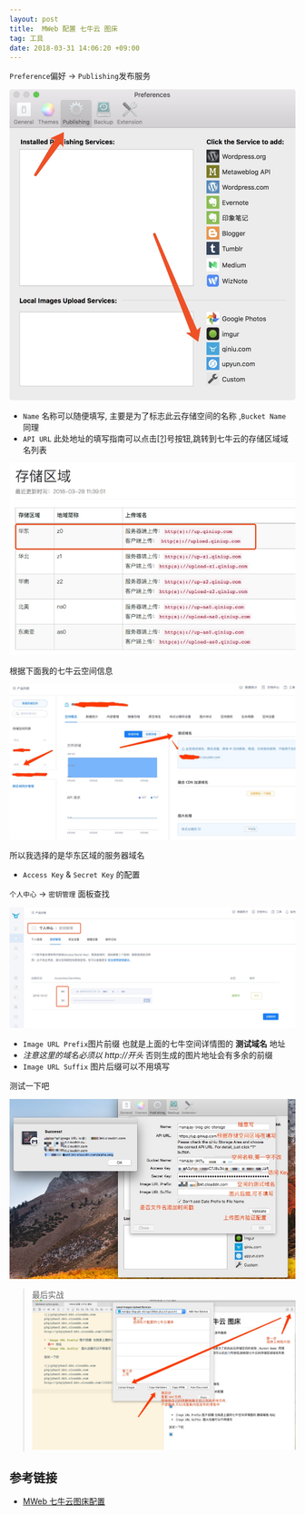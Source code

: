 ```yaml
---
layout: post
title:  MWeb 配置 七牛云 图床
tag: 工具
date: 2018-03-31 14:06:20 +09:00
---
```


`Preference`偏好 -> `Publishing`发布服务

![](/assets/post/mweb/api.jpg)


* `Name` 名称可以随便填写, 主要是为了标志此云存储空间的名称 ,`Bucket Name` 同理
* `API URL` 此处地址的填写指南可以点击[[?]](https://developer.qiniu.com/kodo/manual/1671/region-endpoint)号按钮,跳转到七牛云的存储区域域名列表

![](/assets/post/mweb/storage-area.jpg)

根据下面我的七牛云空间信息

![](/assets/post/mweb/config.jpg)

所以我选择的是华东区域的服务器域名

* `Access Key` & `Secret Key` 的配置

`个人中心` -> `密钥管理` 面板查找

![](/assets/post/mweb/token.jpg)

* `Image URL Prefix`图片前缀 也就是上面的七牛空间详情图的 **测试域名** 地址 
* *注意这里的域名必须以 http://开头*  否则生成的图片地址会有多余的前缀
* `Image URL Suffix` 图片后缀可以不用填写

测试一下吧

![](/assets/post/mweb/all-config.jpg)

> 最后实战 
![](/assets/post/mweb/test.jpg)


## 参考链接

* [MWeb 七牛云图床配置 ](http://zh.mweb.im/mweb-1.9.3-release.html)

